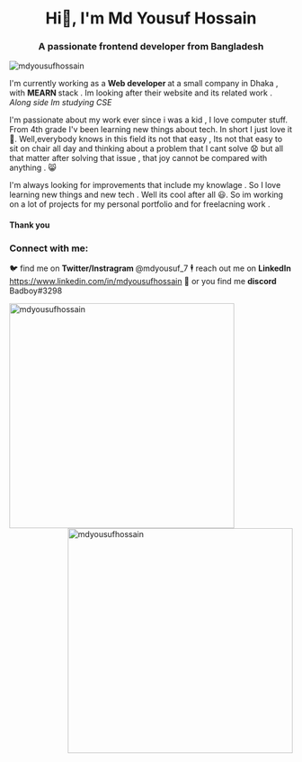 <h1 align="center">Hi👋, I'm Md Yousuf Hossain</h1>
<h3 align="center">A passionate frontend developer from Bangladesh </h3>

<p align="left"> <img src="https://komarev.com/ghpvc/?username=mdyousufhossain&label=Profile%20views&color=0e75b6&style=flat" alt="mdyousufhossain" /> </p>
<p>
  I'm currently working as a <strong>Web developer </strong> at a small company in Dhaka , with <strong> MEARN  </strong> stack . Im looking after their website and its    related work .<em> Along side Im studying CSE </em> 
  
  I'm passionate about my work ever since i was a kid , I love computer stuff. From 4th grade I'v been learning new things about tech. In short I just love it 🤟.
  Well,everybody knows in this field its not that easy , Its not that easy to sit on chair all day and thinking about a problem that I cant solve 😧 but all that       matter after solving that issue , that joy cannot be compared with anything . 😸
  
  I'm always looking for improvements that include my knowlage . So I love learning new things and new tech . Well its cool after all 😃.
  So im working on a lot of projects for my personal portfolio and for freelacning work . 
</p>
<h4>Thank you </h4>

<h3 align="left">Connect with me:</h3>
<p align="left">
  
  🐦 find me on <strong> Twitter/Instragram </strong> @mdyousuf_7
  🕴️ reach out me on <strong> LinkedIn </strong> https://www.linkedin.com/in/mdyousufhossain
  💼 or you find me <strong> discord </strong> Badboy#3298
  
</p>
<p style="padding:0; margin:0;"><img width="400px"  align="left" style="float:left; padding:0; margin:0;" src="https://github-readme-stats.vercel.app/api?username=mdyousufhossain&show_icons=true&locale=en" alt="mdyousufhossain" /></p>

<p><img width="400px" align="center" style="float:right; padding:0; margin:0;" src="https://github-readme-streak-stats.herokuapp.com/?user=mdyousufhossain&" alt="mdyousufhossain" /></p>



